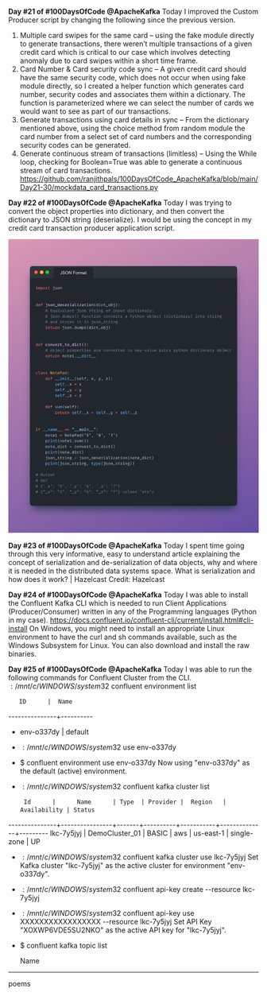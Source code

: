 **Day #21 of #100DaysOfCode @ApacheKafka**
Today I improved the Custom Producer script by changing the following since the previous version.
1.	Multiple card swipes for the same card – using the fake module directly to generate transactions, there weren’t multiple transactions of a given credit card which is critical to our case which involves detecting anomaly due to card swipes within a short time frame.
2.	Card Number & Card security code sync – A given credit card should have the same security code, which does not occur when using fake module directly, so I created a helper function which generates card number, security codes and associates them within a dictionary. The function is parameterized where we can select the number of cards we would want to see as part of our transactions.
3.	Generate transactions using card details in sync – From the dictionary mentioned above, using the choice method from random module the card number from a select set of card numbers and the corresponding security codes can be generated.
4.	Generate continuous stream of transactions (limitless) – Using the While loop, checking for Boolean=True was able to generate a continuous stream of card transactions.
https://github.com/ranjithpals/100DaysOfCode_ApacheKafka/blob/main/Day21-30/mockdata_card_transactions.py

**Day #22 of #100DaysOfCode @ApacheKafka**
Today I was trying to convert the object properties into dictionary, and then convert the dictionary to JSON string (deserialize). 
I would be using the concept in my credit card transaction producer application script.

![Dict dunder methods](Day_22.png)

**Day #23 of #100DaysOfCode @ApacheKafka**
Today I spent time going through this very informative, easy to understand article explaining the concept of serialization and de-serialization of data objects,
why and where it is needed in the distributed data systems space.
What is serialization and how does it work? | Hazelcast
Credit: Hazelcast

**Day #24 of #100DaysOfCode @ApacheKafka**
Today I was able to install the Confluent Kafka CLI which is needed to run Client Applications (Producer/Consumer) 
written in any of the Programming languages (Python in my case). 
https://docs.confluent.io/confluent-cli/current/install.html#cli-install
On Windows, you might need to install an appropriate Linux environment to have the curl and sh commands available, 
such as the Windows Subsystem for Linux. You can also download and install the raw binaries.

**Day #25 of #100DaysOfCode @ApacheKafka**
Today I was able to run the following commands for Confluent Cluster from the CLI. 
$:/mnt/c/WINDOWS/system32$ confluent environment list

       ID      |  Name
---------------+----------
  * env-o337dy | default

- $:/mnt/c/WINDOWS/system32$ use env-o337dy
- $ confluent environment use env-o337dy
Now using "env-o337dy" as the default (active) environment.
- $:/mnt/c/WINDOWS/system32$ confluent kafka cluster list

       Id      |      Name      | Type  | Provider |  Region   | Availability | Status
---------------+----------------+-------+----------+-----------+--------------+---------
    lkc-7y5jyj | DemoCluster_01 | BASIC | aws      | us-east-1 | single-zone  | UP

- $:/mnt/c/WINDOWS/system32$ confluent kafka cluster use lkc-7y5jyj
Set Kafka cluster "lkc-7y5jyj" as the active cluster for environment "env-o337dy".
- $:/mnt/c/WINDOWS/system32$ confluent api-key create --resource lkc-7y5jyj

- $:/mnt/c/WINDOWS/system32$ confluent api-key use XXXXXXXXXXXXXXXXX --resource lkc-7y5jyj
Set API Key "XOXWP6VDE5SU2NKO" as the active API key for "lkc-7y5jyj".
- $ confluent kafka topic list

  Name
---------
  poems

